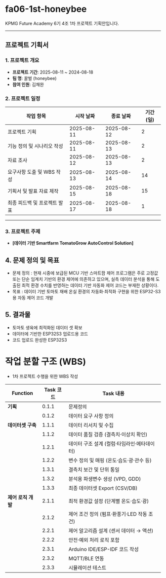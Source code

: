 # fa06-1st-honeybee
KPMG Future Academy 6기 4조 1차 프로젝트 기획안입니다.

---

## 프로젝트 기획서

### 1. 프로젝트 개요
- **프로젝트 기간**: 2025-08-11 ~ 2024-08-18
- **팀 명**: 꿀벌 (honeybee)
- **참여 인원**: 김채완

### 2. 프로젝트 일정
| 작업 항목                  | 시작 날짜   | 종료 날짜   | 기간(일) |
|---------------------------|------------|------------|---------|
| 프로젝트 기획              | 2025-08-11 | 2025-08-12 | 2       |
| 기능 정의 및 시나리오 작성 | 2025-08-11 | 2025-08-13 | 2       |
| 자료 조사                 | 2025-08-12 | 2025-08-13 | 2       |
| 요구사항 도출 및 WBS 작성   | 2025-08-13 | 2025-08-14 | 14       |
| 기획서 및 발표 자료 제작   | 2025-08-15 | 2025-08-18 | 15      |
| 최종 피드백 및 프로젝트 발표| 2025-08-17 | 2025-08-18 | 1       |

---------------------------------
### 3. 프로젝트 주제
- **[데이터 기반 Smartfarm TomatoGrow AutoControl Solution]**

## 4. 문제 정의 및 목표
- 문제 정의 : 현재 시중에 보급된 MCU 기반 스마트팜 제어 프로그램은 주로 고정값 또는 단순 임계치 기반의 환경 제어에 의존하고 있으며, 실측 데이터 분석을 통해 도출된 최적 환경 수치를 반영하는 데이터 기반 자동화 제어 코드는 부재한 상황이다.
- 목표 : 데이터 기반 토마토 재배 온실 환경의 자동화·최적화 구현을 위한 ESP32-S3용 자동 제어 코드 개발

## 5. 결과물
- 토마토 생육에 최적화된 데이터 셋 확보
- 데이터에 기반한 ESP32S3 업로드용 코드
- 코드 업로드 완성한 ESP32S3

# 작업 분할 구조 (WBS)
- 1차 프로젝트 수행을 위한 WBS 작성
  
| Function          |   Task 코드  |        Task 내용              |
| ----------------- | ---------    | ----------------------------- |
| **기획**          |    0.1.1     | 문제정의                       |
|                   |    0.1.2     | 데이터 요구 사항 정의           |       
| **데이터셋 구축**  |    1.1.1    | 데이터 리서치 및 수집          |
|                    |    1.1.2    | 데이터 품질 검증 (결측치·이상치 확인)    |
|                    |    1.2.1    | 데이터 구조 설계 (컬럼·타임라인·메타데이터)   |
|                    |    1.2.2    | 변수 정의 및 매핑 (온도·습도·광·관수 등)   |
|                    |    1.3.1    | 결측치 보간 및 단위 통일              |
|                    |    1.3.2    | 분석용 파생변수 생성 (VPD, GDD)      |
|                    |    1.3.3    | 최종 데이터셋 Export (CSV/DB)     |
| **제어 로직 개발**  |    2.1.1     | 최적 환경값 설정 (단계별 온도·습도·광)     |
|                    |    2.1.2    | 제어 조건 정의 (펌프·환풍기·LED 작동 조건) |
|                    |    2.2.1     | 제어 알고리즘 설계 (센서 데이터 → 액션)    |
|                    |    2.2.2     | 안전·예외 처리 로직 포함              |
|                    |    2.3.1     | Arduino IDE/ESP-IDF 코드 작성   |
|                    |    2.3.2      | MQTT/BLE 연동                 |
|                    |    2.3.3      | 시뮬레이션 테스트                   |
